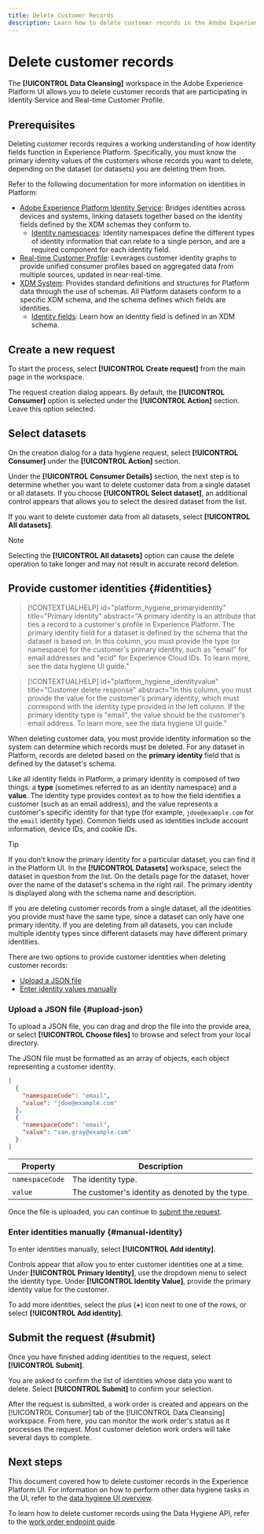 ```yaml
---
title: Delete Customer Records
description: Learn how to delete customer records in the Adobe Experience Platform UI.
---
```

# Delete customer records

The **[!UICONTROL Data Cleansing]** workspace in the Adobe Experience Platform UI allows you to delete customer records that are participating in Identity Service and Real-time Customer Profile.

## Prerequisites

Deleting customer records requires a working understanding of how identity fields function in Experience Platform. Specifically, you must know the primary identity values of the customers whose records you want to delete, depending on the dataset (or datasets) you are deleting them from.

Refer to the following documentation for more information on identities in Platform:

* [Adobe Experience Platform Identity Service](../../identity-service/home.md): Bridges identities across devices and systems, linking datasets together based on the identity fields defined by the XDM schemas they conform to.
  * [Identity namespaces](../../identity-service/namespaces.md): Identity namespaces define the different types of identity information that can relate to a single person, and are a required component for each identity field.
* [Real-time Customer Profile](../../profile/home.md): Leverages customer identity graphs to provide unified consumer profiles based on aggregated data from multiple sources, updated in near-real-time.
* [XDM System](../../xdm/home.md): Provides standard definitions and structures for Platform data through the use of schemas. All Platform datasets conform to a specific XDM schema, and the schema defines which fields are identities.
  * [Identity fields](../../xdm/ui/fields/identity.md): Learn how an identity field is defined in an XDM schema.

## Create a new request

To start the process, select **[!UICONTROL Create request]** from the main page in the workspace.

The request creation dialog appears. By default, the **[!UICONTROL Consumer]** option is selected under the **[!UICONTROL Action]** section. Leave this option selected.

## Select datasets

On the creation dialog for a data hygiene request, select **[!UICONTROL Consumer]** under the **[!UICONTROL Action]** section. 

Under the **[!UICONTROL Consumer Details]** section, the next step is to determine whether you want to delete customer data from a single dataset or all datasets. If you choose **[!UICONTROL Select dataset]**, an additional control appears that allows you to select the desired dataset from the list.

If you want to delete customer data from all datasets, select **[!UICONTROL All datasets]**.

>[!NOTE]
>
>Selecting the **[!UICONTROL All datasets]** option can cause the delete operation to take longer and may not result in accurate record deletion.

## Provide customer identities {#identities}

>[!CONTEXTUALHELP]
>id="platform_hygiene_primaryidentity"
>title="Primary identity"
>abstract="A primary identity is an attribute that ties a record to a customer's profile in Experience Platform. The primary identity field for a dataset is defined by the schema that the dataset is based on. In this column, you must provide the type (or namespace) for the customer's primary identity, such as "email" for email addresses and "ecid" for Experience Cloud IDs. To learn more, see the data hygiene UI guide."

>[!CONTEXTUALHELP]
>id="platform_hygiene_identityvalue"
>title="Customer delete response"
>abstract="In this column, you must provide the value for the customer's primary identity, which must correspond with the identity type provided in the left column. If the primary identity type is "email", the value should be the customer's email address. To learn more, see the data hygiene UI guide."

When deleting customer data, you must provide identity information so the system can determine which records must be deleted. For any dataset in Platform, records are deleted based on the **primary identity** field that is defined by the dataset's schema.

Like all identity fields in Platform, a primary identity is composed of two things: a **type** (sometimes referred to as an identity namespace) and a **value**. The identity type provides context as to how the field identifies a customer (such as an email address), and the value represents a customer's specific identity for that type (for example, `jdoe@example.com` for the `email` identity type).  Common fields used as identities include account information, device IDs, and cookie IDs.

>[!TIP]
>
>If you don't know the primary identity for a particular dataset, you can find it in the Platform UI. In the **[!UICONTROL Datasets]** workspace, select the dataset in question from the list. On the details page for the dataset, hover over the name of the dataset's schema in the right rail. The primary identity is displayed along with the schema name and description.

If you are deleting customer records from a single dataset, all the identities you provide must have the same type, since a dataset can only have one primary identity. If you are deleting from all datasets, you can include multiple identity types since different datasets may have different primary identities.

There are two options to provide customer identities when deleting customer records:

* [Upload a JSON file](#upload-json)
* [Enter identity values manually](#manual-identity)

### Upload a JSON file {#upload-json}

To upload a JSON file, you can drag and drop the file into the provide area, or select **[!UICONTROL Choose files]** to browse and select from your local directory.

The JSON file must be formatted as an array of objects, each object representing a customer identity.

```json
[
  {
    "namespaceCode": "email",
    "value": "jdoe@example.com"
  },
  {
    "namespaceCode": "email",
    "value": "san.gray@example.com"
  }
]
```

| Property | Description |
| --- | --- |
| `namespaceCode` | The identity type. |
| `value` | The customer's identity as denoted by the type. |

Once the file is uploaded, you can continue to [submit the request](#submit).

### Enter identities manually {#manual-identity}

To enter identities manually, select **[!UICONTROL Add identity]**.

Controls appear that allow you to enter customer identities one at a time. Under **[!UICONTROL Primary Identity]**, use the dropdown menu to select the identity type. Under **[!UICONTROL Identity Value]**, provide the primary identity value for the customer.

To add more identities, select the plus (**+**) icon next to one of the rows, or select **[!UICONTROL Add identity]**.

## Submit the request (#submit)

Once you have finished adding identities to the request, select **[!UICONTROL Submit]**.

You are asked to confirm the list of identities whose data you want to delete. Select **[!UICONTROL Submit]** to confirm your selection.

After the request is submitted, a work order is created and appears on the [!UICONTROL Consumer] tab of the [!UICONTROL Data Cleansing] workspace. From here, you can monitor the work order's status as it processes the request. Most customer deletion work orders will take several days to complete.

## Next steps

This document covered how to delete customer records in the Experience Platform UI. For information on how to perform other data hygiene tasks in the UI, refer to the [data hygiene UI overview](./overview.md).

To learn how to delete customer records using the Data Hygiene API, refer to the [work order endpoint guide](../api/workorder.md).

